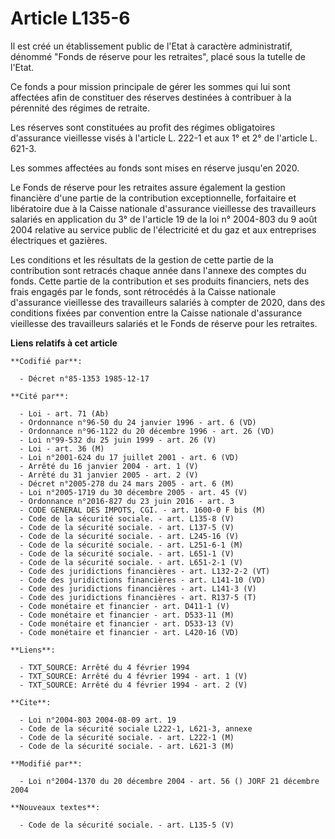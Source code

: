 # Article L135-6

Il est créé un établissement public de l'Etat à caractère administratif, dénommé "Fonds de réserve pour les retraites", placé
sous la tutelle de l'Etat.

Ce fonds a pour mission principale de gérer les sommes qui lui sont affectées afin de constituer des réserves destinées à
contribuer à la pérennité des régimes de retraite.

Les réserves sont constituées au profit des régimes obligatoires d'assurance vieillesse visés à l'article L. 222-1 et aux 1°
et 2° de l'article L. 621-3.

Les sommes affectées au fonds sont mises en réserve jusqu'en 2020.

Le Fonds de réserve pour les retraites assure également la gestion financière d'une partie de la contribution exceptionnelle,
forfaitaire et libératoire due à la Caisse nationale d'assurance vieillesse des travailleurs salariés en application du 3° de
l'article 19 de la loi n° 2004-803 du 9 août 2004 relative au service public de l'électricité et du gaz et aux entreprises
électriques et gazières.

Les conditions et les résultats de la gestion de cette partie de la contribution sont retracés chaque année dans l'annexe des
comptes du fonds. Cette partie de la contribution et ses produits financiers, nets des frais engagés par le fonds, sont
rétrocédés à la Caisse nationale d'assurance vieillesse des travailleurs salariés à compter de 2020, dans des conditions
fixées par convention entre la Caisse nationale d'assurance vieillesse des travailleurs salariés et le Fonds de réserve pour
les retraites.

**Liens relatifs à cet article**

	**Codifié par**:

	  - Décret n°85-1353 1985-12-17

	**Cité par**:

	  - Loi - art. 71 (Ab)
	  - Ordonnance n°96-50 du 24 janvier 1996 - art. 6 (VD)
	  - Ordonnance n°96-1122 du 20 décembre 1996 - art. 26 (VD)
	  - Loi n°99-532 du 25 juin 1999 - art. 26 (V)
	  - Loi - art. 36 (M)
	  - Loi n°2001-624 du 17 juillet 2001 - art. 6 (VD)
	  - Arrêté du 16 janvier 2004 - art. 1 (V)
	  - Arrêté du 31 janvier 2005 - art. 2 (V)
	  - Décret n°2005-278 du 24 mars 2005 - art. 6 (M)
	  - Loi n°2005-1719 du 30 décembre 2005 - art. 45 (V)
	  - Ordonnance n°2016-827 du 23 juin 2016 - art. 3
	  - CODE GENERAL DES IMPOTS, CGI. - art. 1600-0 F bis (M)
	  - Code de la sécurité sociale. - art. L135-8 (V)
	  - Code de la sécurité sociale. - art. L137-5 (V)
	  - Code de la sécurité sociale. - art. L245-16 (V)
	  - Code de la sécurité sociale. - art. L251-6-1 (M)
	  - Code de la sécurité sociale. - art. L651-1 (V)
	  - Code de la sécurité sociale. - art. L651-2-1 (V)
	  - Code des juridictions financières - art. L132-2-2 (VT)
	  - Code des juridictions financières - art. L141-10 (VD)
	  - Code des juridictions financières - art. L141-3 (V)
	  - Code des juridictions financières - art. R137-5 (T)
	  - Code monétaire et financier - art. D411-1 (V)
	  - Code monétaire et financier - art. D533-11 (M)
	  - Code monétaire et financier - art. D533-13 (V)
	  - Code monétaire et financier - art. L420-16 (VD)

	**Liens**:

	  - TXT_SOURCE: Arrêté du 4 février 1994
	  - TXT_SOURCE: Arrêté du 4 février 1994 - art. 1 (V)
	  - TXT_SOURCE: Arrêté du 4 février 1994 - art. 2 (V)

	**Cite**:

	  - Loi n°2004-803 2004-08-09 art. 19
	  - Code de la sécurité sociale L222-1, L621-3, annexe
	  - Code de la sécurité sociale. - art. L222-1 (M)
	  - Code de la sécurité sociale. - art. L621-3 (M)

	**Modifié par**:

	  - Loi n°2004-1370 du 20 décembre 2004 - art. 56 () JORF 21 décembre 2004

	**Nouveaux textes**:

	  - Code de la sécurité sociale. - art. L135-5 (V)
